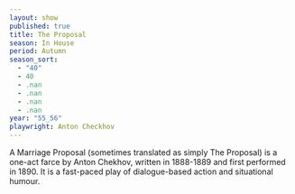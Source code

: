 ```yaml
---
layout: show
published: true
title: The Proposal
season: In House
period: Autumn
season_sort: 
  - "40"
  - 40
  - .nan
  - .nan
  - .nan
  - .nan
year: "55_56"
playwright: Anton Checkhov
---
```


A Marriage Proposal (sometimes translated as simply The Proposal) is a one-act farce by Anton Chekhov, written in 1888-1889 and first performed in 1890. It is a fast-paced play of dialogue-based action and situational humour.